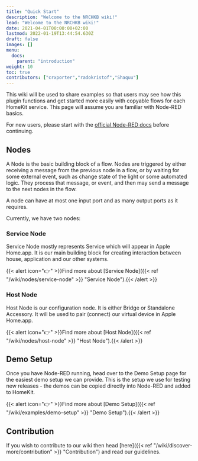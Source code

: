 ```yaml
---
title: "Quick Start"
description: "Welcome to the NRCHKB wiki!"
lead: "Welcome to the NRCHKB wiki!"
date: 2021-04-01T00:00:00+02:00
lastmod: 2022-01-19T13:44:54.630Z
draft: false
images: []
menu:
  docs:
    parent: "introduction"
weight: 10
toc: true
contributors: ["crxporter","radokristof","Shaquu"]
---
```


This wiki will be used to share examples so that users may see how this plugin functions and get started more easily with copyable flows for each HomeKit service. This page will assume you are familiar with Node-RED basics.

For new users, please start with the [official Node-RED docs](https://nodered.org/docs/) before continuing.

## Nodes

A Node is the basic building block of a flow.
Nodes are triggered by either receiving a message from the previous node in a flow, or by waiting for some external event, such as change state of the light or some automated logic. They process that message, or event, and then may send a message to the next nodes in the flow.

A node can have at most one input port and as many output ports as it requires.

Currently, we have two nodes:

### Service Node

Service Node mostly represents Service which will appear in Apple Home.app.
It is our main building block for creating interaction between house, application and our other systems.

{{< alert icon="👉" >}}Find more about [Service Node]({{< ref "/wiki/nodes/service-node" >}} "Service Node").{{< /alert >}}

### Host Node

Host Node is our configuration node. It is either Bridge or Standalone Accessory.
It will be used to pair (connect) our virtual device in Apple Home.app.

{{< alert icon="👉" >}}Find more about [Host Node]({{< ref "/wiki/nodes/host-node" >}} "Host Node").{{< /alert >}}

## Demo Setup

Once you have Node-RED running, head over to the Demo Setup page for the easiest demo setup we can provide. This is the setup we use for testing new releases - the demos can be copied directly into Node-RED and added to HomeKit.

{{< alert icon="👉" >}}Find more about [Demo Setup]({{< ref "/wiki/examples/demo-setup" >}} "Demo Setup").{{< /alert >}}

## Contribution

If you wish to contribute to our wiki then head [here]({{< ref "/wiki/discover-more/contribution" >}} "Contribution") and read our guidelines.
